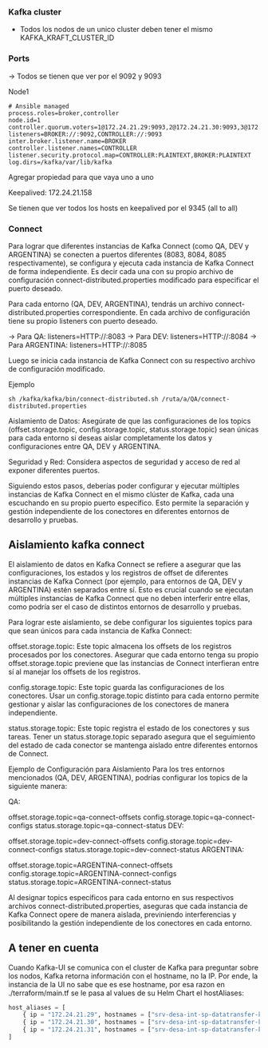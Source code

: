 ### Kafka cluster

- Todos los nodos de un unico cluster deben tener el mismo KAFKA_KRAFT_CLUSTER_ID

### Ports

-> Todos se tienen que ver por el 9092 y 9093

Node1

```properties
# Ansible managed
process.roles=broker,controller
node.id=1
controller.quorum.voters=1@172.24.21.29:9093,2@172.24.21.30:9093,3@172.24.21.31:9093
listeners=BROKER://:9092,CONTROLLER://:9093
inter.broker.listener.name=BROKER
controller.listener.names=CONTROLLER
listener.security.protocol.map=CONTROLLER:PLAINTEXT,BROKER:PLAINTEXT
log.dirs=/kafka/var/lib/kafka
```

Agregar propiedad para que vaya uno a uno

Keepalived: 172.24.21.158

Se tienen que ver todos los hosts en keepalived por el 9345 (all to all)

### Connect

Para lograr que diferentes instancias de Kafka Connect (como QA, DEV y ARGENTINA) se conecten a puertos diferentes (8083, 8084, 8085 respectivamente), se configura y ejecuta cada instancia de Kafka Connect de forma independiente. Es decir cada una con su propio archivo de configuración connect-distributed.properties modificado para especificar el puerto deseado.

Para cada entorno (QA, DEV, ARGENTINA), tendrás un archivo connect-distributed.properties correspondiente.
En cada archivo de configuración tiene su propio listeners con puerto deseado.

-> Para QA: listeners=HTTP://:8083
-> Para DEV: listeners=HTTP://:8084
-> Para ARGENTINA: listeners=HTTP://:8085

Luego se inicia cada instancia de Kafka Connect con su respectivo archivo de configuración modificado.

Ejemplo

```
sh /kafka/kafka/bin/connect-distributed.sh /ruta/a/QA/connect-distributed.properties
```

Aislamiento de Datos: Asegúrate de que las configuraciones de los topics (offset.storage.topic, config.storage.topic, status.storage.topic) sean únicas para cada entorno si deseas aislar completamente los datos y configuraciones entre QA, DEV y ARGENTINA.

Seguridad y Red: Considera aspectos de seguridad y acceso de red al exponer diferentes puertos.

Siguiendo estos pasos, deberías poder configurar y ejecutar múltiples instancias de Kafka Connect en el mismo clúster de Kafka, cada una escuchando en su propio puerto específico. Esto permite la separación y gestión independiente de los conectores en diferentes entornos de desarrollo y pruebas.

## Aislamiento kafka connect

El aislamiento de datos en Kafka Connect se refiere a asegurar que las configuraciones, los estados y los registros de offset de diferentes instancias de Kafka Connect (por ejemplo, para entornos de QA, DEV y ARGENTINA) estén separados entre sí. Esto es crucial cuando se ejecutan múltiples instancias de Kafka Connect que no deben interferir entre ellas, como podría ser el caso de distintos entornos de desarrollo y pruebas.

Para lograr este aislamiento, se debe configurar los siguientes topics para que sean únicos para cada instancia de Kafka Connect:

offset.storage.topic: Este topic almacena los offsets de los registros procesados por los conectores. Asegurar que cada entorno tenga su propio offset.storage.topic previene que las instancias de Connect interfieran entre sí al manejar los offsets de los registros.

config.storage.topic: Este topic guarda las configuraciones de los conectores. Usar un config.storage.topic distinto para cada entorno permite gestionar y aislar las configuraciones de los conectores de manera independiente.

status.storage.topic: Este topic registra el estado de los conectores y sus tareas. Tener un status.storage.topic separado asegura que el seguimiento del estado de cada conector se mantenga aislado entre diferentes entornos de Connect.

Ejemplo de Configuración para Aislamiento
Para los tres entornos mencionados (QA, DEV, ARGENTINA), podrías configurar los topics de la siguiente manera:

QA:

offset.storage.topic=qa-connect-offsets
config.storage.topic=qa-connect-configs
status.storage.topic=qa-connect-status
DEV:

offset.storage.topic=dev-connect-offsets
config.storage.topic=dev-connect-configs
status.storage.topic=dev-connect-status
ARGENTINA:

offset.storage.topic=ARGENTINA-connect-offsets
config.storage.topic=ARGENTINA-connect-configs
status.storage.topic=ARGENTINA-connect-status

Al designar topics específicos para cada entorno en sus respectivos archivos connect-distributed.properties, aseguras que cada instancia de Kafka Connect opere de manera aislada, previniendo interferencias y posibilitando la gestión independiente de los conectores en cada entorno.

## A tener en cuenta

Cuando Kafka-UI se comunica con el cluster de Kafka para preguntar sobre los nodos, Kafka retorna información con el hostname, no la IP. Por ende, la instancia de la UI no sabe que es ese hostname, por esa razon en ./terraform/main.tf se le pasa al values de su Helm Chart el hostAliases:

```Terraform
host_aliases = [
    { ip = "172.24.21.29", hostnames = ["srv-desa-int-sp-datatransfer-kafka-master"] },
    { ip = "172.24.21.30", hostnames = ["srv-desa-int-sp-datatransfer-kafka-slave1"] },
    { ip = "172.24.21.31", hostnames = ["srv-desa-int-sp-datatransfer-kafka-slave2"] },
]
```